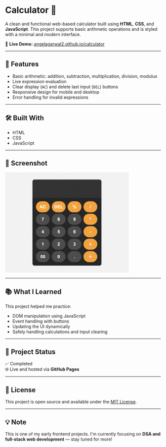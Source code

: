 # Calculator 🧮

A clean and functional web-based calculator built using **HTML**, **CSS**, and **JavaScript**. This project supports basic arithmetic operations and is styled with a minimal and modern interface.

🔗 **Live Demo:** [angelagarwal2.github.io/calculator](https://angelagarwal2.github.io/calculator/)

---

## 🚀 Features

- Basic arithmetic: addition, subtraction, multiplication, division, modulus
- Live expression evaluation
- Clear display (`AC`) and delete last input (`DEL`) buttons
- Responsive design for mobile and desktop
- Error handling for invalid expressions

---

## 🛠 Built With

- HTML
- CSS
- JavaScript

---

## 📸 Screenshot

<img src="calculator.png" alt="Calculator Screenshot" width="400"/>

---

## 📚 What I Learned

This project helped me practice:

- DOM manipulation using JavaScript
- Event handling with buttons
- Updating the UI dynamically
- Safely handling calculations and input clearing

---

## 📁 Project Status

✅ Completed  
🌐 Live and hosted via **GitHub Pages**

---

## 📝 License

This project is open source and available under the [MIT License](LICENSE).

---

## 💡 Note

This is one of my early frontend projects. I'm currently focusing on **DSA and full-stack web development** — stay tuned for more!

